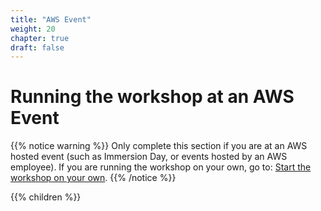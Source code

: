```yaml
---
title: "AWS Event"
weight: 20
chapter: true
draft: false
---
```


# Running the workshop at an AWS Event

{{% notice warning %}}
Only complete this section if you are at an AWS hosted event (such as Immersion Day, or events hosted by an AWS employee). If you are running the workshop on your own, go to: [Start the workshop on your own](/10_getting_started/01_self_paced/).
{{% /notice %}}

{{% children %}}
